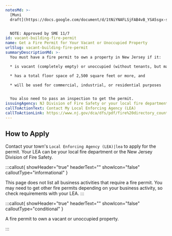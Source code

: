 ```yaml
---
notesMd: >-
  [Muni
  draft](https://docs.google.com/document/d/1tNiYNAFLSjFAB4vB_YSA5sgx-s2_ODPxJbGBmz6AeVQ/edit)


  NOTE: Approved by SME 11/7
id: vacant-building-fire-permit
name: Get a Fire Permit for Your Vacant or Unoccupied Property
urlSlug: vacant-building-fire-permit
summaryDescriptionMd: >-
  You must have a fire permit to own a property in New Jersey if it:

  * is vacant (completely empty) or unoccupied (without tenants, but may have furniture or utilities on),

  * has a total floor space of 2,500 square feet or more, and

  * will be used for commercial, industrial, or residential purposes


  You also need to pass an inspection to get the permit.
issuingAgency: NJ Division of Fire Safety or your local fire department
callToActionText: Contact My Local Enforcing Agency (LEA)
callToActionLink: https://www.nj.gov/dca/dfs/pdf/fire%20directory_county%20summary/fire_code_enforcement_director.pdf
---
```


## How to Apply

Contact your town's `Local Enforcing Agency (LEA)|lea` to apply for the permit. Your LEA can be your local fire department or the New Jersey Division of Fire Safety.

:::callout{ showHeader="true" headerText="" showIcon="false" calloutType="informational" }

This page does not list all business activities that require a fire permit. You may need to get other fire permits depending on your business activity, so check requirements with your LEA.
:::

:::callout{ showHeader="true" headerText="" showIcon="false" calloutType="conditional" }

A fire permit to own a vacant or unoccupied property.

:::
